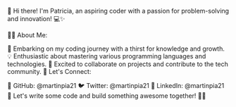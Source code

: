👋 Hi there! I'm Patricia, an aspiring coder with a passion for problem-solving and innovation! 💻✨

👩‍💻 About Me:

🌱 Embarking on my coding journey with a thirst for knowledge and growth.
💡 Enthusiastic about mastering various programming languages and technologies.
🚀 Excited to collaborate on projects and contribute to the tech community.
🔭 Let's Connect:

🔗 GitHub: @martinpia21
🐦 Twitter: @martinpia21
💼 LinkedIn: @martinpia21
🌟 Let's write some code and build something awesome together! 🚀💫
